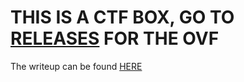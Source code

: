 # THIS IS A CTF BOX, GO TO [RELEASES](https://github.com/SOROM2/poly-ctf-box/releases/latest) FOR THE OVF

The writeup can be found [HERE](https://github.com/SOROM2/poly-ctf-box/WRITEUP.md)

